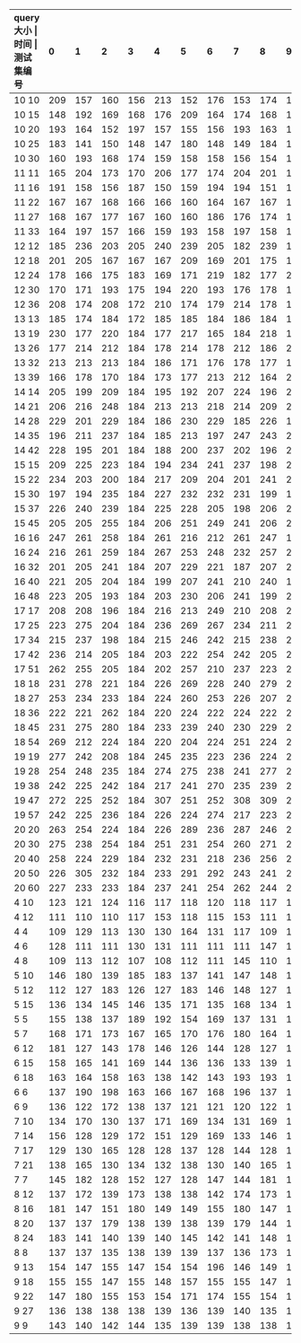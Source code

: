 | query大小 \| 时间 \| 测试集编号|0|1|2|3|4|5|6|7|8|9|avg |
| :-- | :-- | :-- | :-- | :-- | :-- | :-- | :-- | :-- | :-- | :-- | :-- |
| 10 10|209|157|160|156|213|152|176|153|174|157|170.7 | 
| 10 15|148|192|169|168|176|209|164|174|168|168|173.6 | 
| 10 20|193|164|152|197|157|155|156|193|163|156|168.6 | 
| 10 25|183|141|150|148|147|180|148|149|184|183|161.3 | 
| 10 30|160|193|168|174|159|158|158|156|154|198|167.8 | 
| 11 11|165|204|173|170|206|177|174|204|201|176|185 | 
| 11 16|191|158|156|187|150|159|194|194|151|158|169.8 | 
| 11 22|167|167|168|166|166|160|164|167|167|166|165.8 | 
| 11 27|168|167|177|167|160|160|186|176|174|168|170.3 | 
| 11 33|164|197|157|166|159|193|158|197|158|194|174.3 | 
| 12 12|185|236|203|205|240|239|205|182|239|194|212.8 | 
| 12 18|201|205|167|167|167|209|169|201|175|158|181.9 | 
| 12 24|178|166|175|183|169|171|219|182|177|214|183.4 | 
| 12 30|170|171|193|175|194|220|193|176|178|176|184.6 | 
| 12 36|208|174|208|172|210|174|179|214|178|176|189.3 | 
| 13 13|185|174|184|172|185|185|184|186|184|185|182.4 | 
| 13 19|230|177|220|184|177|217|165|184|218|172|194.4 | 
| 13 26|177|214|212|184|178|214|178|212|186|214|196.9 | 
| 13 32|213|213|213|184|186|171|176|178|177|180|189.1 | 
| 13 39|166|178|170|184|173|177|213|212|164|206|184.3 | 
| 14 14|205|199|209|184|195|192|207|224|196|208|201.9 | 
| 14 21|206|216|248|184|213|213|218|214|209|212|213.3 | 
| 14 28|229|201|229|184|186|230|229|185|226|179|207.8 | 
| 14 35|196|211|237|184|185|213|197|247|243|248|216.1 | 
| 14 42|228|195|201|184|188|200|237|202|196|203|203.4 | 
| 15 15|209|225|223|184|194|234|241|237|198|238|218.3 | 
| 15 22|234|203|200|184|217|209|204|201|241|241|213.4 | 
| 15 30|197|194|235|184|227|232|232|231|199|186|211.7 | 
| 15 37|226|240|239|184|225|228|205|198|206|234|218.5 | 
| 15 45|205|205|255|184|206|251|249|241|206|217|221.9 | 
| 16 16|247|261|258|184|261|216|212|261|247|199|234.6 | 
| 16 24|216|261|259|184|267|253|248|232|257|216|239.3 | 
| 16 32|201|205|241|184|207|229|221|187|207|203|208.5 | 
| 16 40|221|205|204|184|199|207|241|210|240|198|210.9 | 
| 16 48|223|205|193|184|203|230|206|241|199|206|209 | 
| 17 17|208|208|196|184|216|213|249|210|208|215|210.7 | 
| 17 25|223|275|204|184|236|269|267|234|211|222|232.5 | 
| 17 34|215|237|198|184|215|246|242|215|238|252|224.2 | 
| 17 42|236|214|205|184|203|222|254|242|205|222|218.7 | 
| 17 51|262|255|205|184|202|257|210|237|223|213|224.8 | 
| 18 18|231|278|221|184|226|269|228|240|279|233|238.9 | 
| 18 27|253|234|233|184|224|260|253|226|207|228|230.2 | 
| 18 36|222|221|262|184|220|224|222|224|222|225|222.6 | 
| 18 45|231|275|280|184|233|239|240|230|229|272|241.3 | 
| 18 54|269|212|224|184|220|204|224|251|224|216|222.8 | 
| 19 19|277|242|208|184|245|235|223|236|224|241|231.5 | 
| 19 28|254|248|235|184|274|275|238|241|277|231|245.7 | 
| 19 38|242|225|242|184|217|241|270|235|239|237|233.2 | 
| 19 47|272|225|252|184|307|251|252|308|309|251|261.1 | 
| 19 57|242|225|236|184|226|224|274|217|223|242|229.3 | 
| 20 20|263|254|224|184|226|289|236|287|246|288|249.7 | 
| 20 30|275|238|254|184|251|231|254|260|271|255|247.3 | 
| 20 40|258|224|229|184|232|231|218|236|256|230|229.8 | 
| 20 50|226|305|232|184|233|291|292|243|241|241|248.8 | 
| 20 60|227|233|233|184|237|241|254|262|244|245|236 | 
| 4 10|123|121|124|116|117|118|120|118|117|118|119.2 | 
| 4 12|111|110|110|117|153|118|115|153|111|119|121.7 | 
| 4 4|109|129|113|130|130|164|131|117|109|130|126.2 | 
| 4 6|128|111|111|130|131|111|111|111|147|158|124.9 | 
| 4 8|109|113|112|107|108|112|111|145|110|114|114.1 | 
| 5 10|146|180|139|185|183|137|141|147|148|150|155.6 | 
| 5 12|112|127|183|126|127|183|146|148|127|146|142.5 | 
| 5 15|136|134|145|146|135|171|135|168|134|137|144.1 | 
| 5 5|155|138|137|189|192|154|169|137|131|138|154 | 
| 5 7|168|171|173|167|165|170|176|180|164|169|170.3 | 
| 6 12|181|127|143|178|146|126|144|128|127|145|144.5 | 
| 6 15|158|165|141|169|144|136|136|133|139|135|145.6 | 
| 6 18|163|164|158|163|138|142|143|193|193|150|160.7 | 
| 6 6|137|190|198|163|166|167|168|196|137|136|165.8 | 
| 6 9|136|122|172|138|137|121|121|120|122|136|132.5 | 
| 7 10|134|170|130|137|171|169|134|131|169|133|147.8 | 
| 7 14|156|128|129|172|151|129|169|133|146|173|148.6 | 
| 7 17|129|130|165|128|128|137|128|144|128|138|135.5 | 
| 7 21|138|165|130|134|132|138|130|140|165|163|143.5 | 
| 7 7|145|182|128|152|127|128|147|144|181|182|151.6 | 
| 8 12|137|172|139|173|138|138|142|174|173|139|152.5 | 
| 8 16|181|147|151|180|149|149|155|180|147|181|162 | 
| 8 20|137|137|179|138|139|138|139|179|144|154|148.4 | 
| 8 24|183|141|140|139|140|145|142|141|148|148|146.7 | 
| 8 8|137|137|135|138|139|139|137|136|173|138|140.9 | 
| 9 13|154|147|155|147|154|154|196|146|149|147|154.9 | 
| 9 18|155|155|147|155|148|157|155|155|147|149|152.3 | 
| 9 22|147|180|155|153|154|171|174|155|154|155|159.8 | 
| 9 27|136|138|138|138|139|136|139|140|135|139|137.8 | 
| 9 9|143|140|142|144|135|139|139|138|138|142|140 | 
